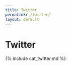 ```yaml
---
title: Twitter
permalink: /twitter/
layout: default
---
```


# Twitter

{% include cat_twitter.md %}
